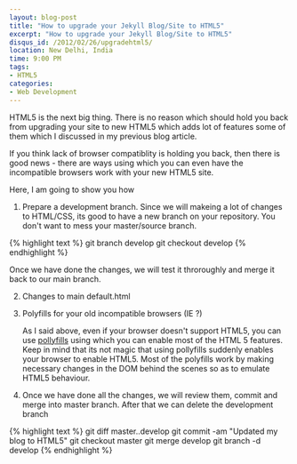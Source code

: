 ```yaml
---
layout: blog-post
title: "How to upgrade your Jekyll Blog/Site to HTML5"
excerpt: "How to upgrade your Jekyll Blog/Site to HTML5"
disqus_id: /2012/02/26/upgradehtml5/
location: New Delhi, India
time: 9:00 PM
tags:
- HTML5
categories:
- Web Development
---
```


HTML5 is the next big thing. There is no reason which should hold you back from upgrading your site to new HTML5 which adds lot of features some of them which I discussed in my previous blog article.

If you think lack of browser compatiblity is holding you back, then there is good news - there are ways using which you can even have the incompatible browsers work with your new HTML5 site. 

Here, I am going to show you how 


1. Prepare a development branch. Since we will makeing a lot of changes to HTML/CSS, its good to have a new branch on your repository. You don't want to mess your master/source branch.
	
{% highlight text %}
git branch develop
git checkout develop
{% endhighlight %}
	
Once we have done the changes, we will test it throroughly and merge it back to our main branch.

2. Changes to main default.html


5. Polyfills for your old incompatible browsers (IE ?)
	
   As I said above, even if your browser doesn't support HTML5, you can use [pollyfills]() using which you can enable most of the HTML 5 features. Keep in mind that its not magic that using pollyfills suddenly enables your browser
   to enable HTML5. Most of the polyfills work by making necessary changes in the DOM behind the scenes so as to emulate HTML5 behaviour. 
   
6. Once we have done all the changes, we will review them, commit and merge into master branch. After that we can delete the development branch

{% highlight text %}
git diff master..develop
git commit -am "Updated my blog to HTML5"
git checkout master
git merge develop
git branch -d develop
{% endhighlight %}	